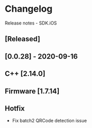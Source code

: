 # Changelog
Release notes - SDK.iOS

## [Released]

## [0.0.28] - 2020-09-16
## C++ [2.14.0]
## Firmware [1.7.14]


## Hotfix

*   Fix batch2 QRCode detection issue

